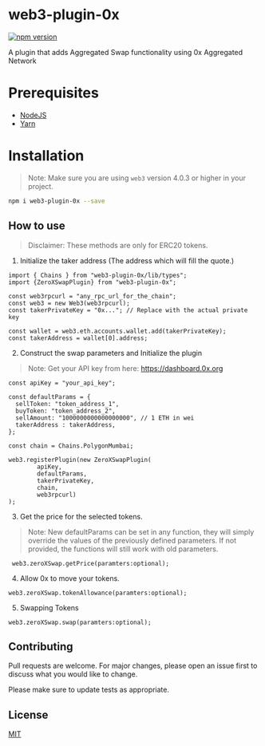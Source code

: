 web3-plugin-0x
===========
[![npm version](https://img.shields.io/badge/npm-0.1.0-brightgreen)](www.npmjs.com/package/web3-plugin-0x)

A plugin that adds Aggregated Swap functionality using 0x Aggregated Network

Prerequisites
===========
- [NodeJS](https://nodejs.org/)
- [Yarn](https://yarnpkg.com/)

Installation
===========
> Note: Make sure you are using `web3` version 4.0.3 or higher in your project.

```bash
npm i web3-plugin-0x --save
```

How to use
------------
> Disclaimer: These methods are only for ERC20 tokens.

1. Initialize the taker address (The address which will fill the quote.)

```
import { Chains } from "web3-plugin-0x/lib/types";
import {ZeroXSwapPlugin} from "web3-plugin-0x";

const web3rpcurl = "any_rpc_url_for_the_chain";
const web3 = new Web3(web3rpcurl);
const takerPrivateKey = "0x..."; // Replace with the actual private key

const wallet = web3.eth.accounts.wallet.add(takerPrivateKey);
const takerAddress = wallet[0].address;
  ```

2. Construct the swap parameters and Initialize the plugin
> Note: Get your API key from here: https://dashboard.0x.org
```
const apiKey = "your_api_key";

const defaultParams = {
  sellToken: "token_address_1",
  buyToken: "token_address_2",
  sellAmount: "1000000000000000000", // 1 ETH in wei
  takerAddress : takerAddress,
};

const chain = Chains.PolygonMumbai;

web3.registerPlugin(new ZeroXSwapPlugin(
        apiKey,
        defaultParams,
        takerPrivateKey,
        chain,
        web3rpcurl)
);
```

3. Get the price for the selected tokens.

 > Note: New defaultParams can be set in any function, they will simply override the values of the previously defined parameters. If not provided, the functions will still work with old parameters.
 
```
 web3.zeroXSwap.getPrice(paramters:optional);
 ```

4. Allow 0x to move your tokens.

```
web3.zeroXSwap.tokenAllowance(paramters:optional);
```

5. Swapping Tokens

```
web3.zeroXSwap.swap(paramters:optional);
```

Contributing
------------

Pull requests are welcome. For major changes, please open an issue first
to discuss what you would like to change.

Please make sure to update tests as appropriate.

License
-------

[MIT](https://choosealicense.com/licenses/mit/)
